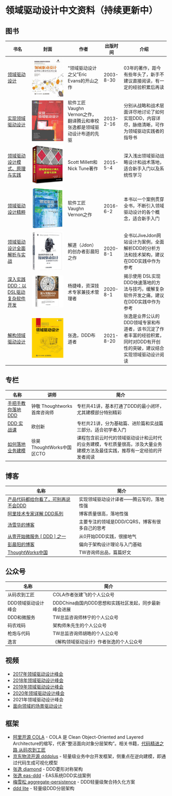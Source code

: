 # 领域驱动设计中文资料（持续更新中）
## 图书

| 书名|封面|作者  |出版时间  | 介绍 |
| --- | --- | --- | ---  | --- |
| [领域驱动设计](https://union-click.jd.com/jdc?e=&p=JF8BAOkJK1olXDYCV1dbCUoQB19MRANLAjZbERscSkAJHTdNTwcKARlZAUEPVhcJRT9LT0VSBVJESw4PTRNJXGFOSxhBJVMOVF1UDkoWBGs4ezhOKEFBHDU-QB9DWREWTTldPwd6ElJROE4XAm4MElwcXwMyV19eC00SAm4AHGslXQUyAjBdCUoWAm4NH1wSbQQDVVtcDEkVBm04G1wXVAYDXF9bDEkeB18PG1IlhZS9gdbn3MWB2vmnK2slXjYyZF5tC3tVbThaSFMTWAAFA10KCE4WA2hYHVlHClEEXQ5VCxgRVG9dK1kUXAILZA)|![avatar](领域驱动设计.jpg)|“领域驱动设计之父”Eric Evans的开山之作  |2003-8-30 |03年的著作，距今有些年头了，新手不建议直接阅读，有一定的经验积累后再读  |
| [实现领域驱动设计](https://union-click.jd.com/jdc?e=&p=JF8BAOkJK1olXDYCVFteCkgTBF9MRANLAjZbERscSkAJHTdNTwcKARlZAUEPVhcJRT9LT0VSBVJESw4PTRNJXGFOSxhBJVMOVF5YC0kUB2g4czBTHH1jPD8-cxdlAglJTy8RFV1kJFJROE4XAm4MElwcXwMyV19eC00SAm4AHGslXQUyAjBdCUoWAm4NG14WbQQDVVtcDEkVBm04G1wXVAYDXF9YD0sTAF8PG1IlhZS9gdbn3MWB2vmnK2slXjYyZF5tC3tVbWsPHVIXDgNXXA0NW04fAWgBHF9FXAMABApZWkkSUzsAK1kUXAILZA) |![avatar](实现领域驱动设计.png)|软件工匠Vaughn Vernon之作，翻译腾云和审校张逸都是领域驱动设计布道的先驱 |2013-2-16| 分别从战略和战术层面详尽地讨论了如何实现DDD，内容详尽，脉络清晰，可作为领域驱动实践者的指导书|
|[领域驱动设计模式、原理与实践](https://union-click.jd.com/jdc?e=&p=JF8BAOkJK1olXDYCVFdVCEsXBF9MRANLAjZbERscSkAJHTdNTwcKARlZAUEPVhcJRT9LT0VSBVJESw4PTRNJXGFOSxhBJVMOVF5UAEsXA2g4RQcLDWdEUAg-CQNOZBJybBBSXV1FAlJROE4XAm4MElwcXwMyV19eC00SAm4AHGslXQUyAjBdCUoWAm4NG1sVbQQDVVtcDEkVBm04G1wXVAYDXF9cCUMVA18PG1IlhZS9gdbn3MWB2vmnK2slXjYyZF5tC3tVbTwIG11GCAACUlZUC04fUDxbGl1BXAJQVV9YDUpECmoLK1kUXAILZA) |![avatar](领域驱动设计模式、原理与实践.jpg)| Scott Millett和Nick Tune著作  |2015-5-4 | 深入浅出领域驱动战略设计和战术落地，适合新手入门以及系统性学习|
| [领域驱动设计精粹](https://union-click.jd.com/jdc?e=&p=JF8BAOkJK1olXDYCV1tYDkoeAF9MRANLAjZbERscSkAJHTdNTwcKARlZAUEPVhcJRT9LT0VSBVJESw4PTRNJXGFOSxhBJVMOVF1YDU0WCmw4fyNVJlxcPD04cxtsQDkBSUEXR2FiNFJROE4XAm4MElwcXwMyV19eC00SAm4AHGslXQUyAjBdCUoWAm4NG14WbQQDVVtcDEkVBm04G1wXVAYDXF5cAUoSB18PG1IlhZS9gdbn3MWB2vmnK2slXjYyZF5tC3tVbW9fS1odCFUDVA4KC04VVG4BT14WVQdSAVhfDUlAC2ZaK1kUXAILZA) |![avatar](领域驱动设计精粹.jpg)| 软件工匠Vaughn Vernon之作  |2016-6-2 | 本书以一个案例贯穿全书，不断引入领域驱动设计的各个概念，适合新手入门|
|[领域驱动设计全面解析与实战](https://union-click.jd.com/jdc?e=&p=JF8BAOkJK1olXDYCV1ZZAU8TCl9MRANLAjZbERscSkAJHTdNTwcKARlZAUEPVhcJRT9LT0VSBVJESw4PTRNJXGFOSxhBJVMOVF1VDEITB2Y4YghCJU4AUjY9AC1IWD9fbS1lABwKNFJROE4XAm4MElwcXwMyV19eC00SAm4AHGslXQUyAjBdCUoWAm4NGl8WbQQDVVtcDEkVBm04G1wXVAYDXVdUDkwTAV8PG1IlhZS9gdbn3MWB2vmnK2slXjYyZF5tC3tVbTtbGF9HVQYGVlcKX05DB24AEwhCXAMHUgtbWhhCV2kNK1kUXAILZA) |![avatar](领域驱动设计全面解析与实战.jpg)| 解道（Jdon）的创办者彭晨阳之作 |2020-8-1 | 全书以JiveJdon网站设计为案例，全面解析DDD的分析方法和技术架构，建议在DDD实践中作为参考|
|[深入实践DDD：以DSL驱动复杂软件开发](https://union-click.jd.com/jdc?e=&p=JF8BAOkJK1olXDYCV1dfDUoXBV9MRANLAjZbERscSkAJHTdNTwcKARlZAUEPVhcJRT9LT0VSBVJESw4PTRNJXGFOSxhBJVMOVF1UCk4WA2k4HwBcO1tBAx09Th98YSpAeAdFAEcDNFJROE4XAm4MElwcXwMyV19eC00SAm4AHGslXQUyAjBdCUoWAm4NGl8WbQQDVVtcDEkVBm04G1wXVAYDXVdZDEwVBl8PG1IlhZS9gdbn3MWB2vmnK2slXjYyZF5tC3tVbT9bEgtGWA8DAw0NDk4TB2kASF0WCAdWU11VCUoQBm8NK1kUXAILZA) |![avatar](深入实践DDD：以DSL驱动复杂软件开发.jpg)| 杨捷峰，资深技术专家兼技术管理者 |2020-8-1 | 揭示使用 DSL实现DDD快速落地的方法与技巧，缓解复杂软件开发之痛，建议在DDD实践中作为参考|
| [解构领域驱动设计](https://union-click.jd.com/jdc?e=&p=JF8BAOkJK1olXDYCVlxbAU0QAl9MRANLAjZbERscSkAJHTdNTwcKARlZAUEPVhcJRT9LT0VSBVJESw4PTRNJXGFOSxhBJVMOVFxfDkIRBG44Ug9UK3JGDjc_XUxlVjNxSA5VA1oDNFJROE4XAm4MElwcXwMyV19eC00SAm4AHGslXQUyAjBdCUoWAm4NH1wSbQQDVVtcDEkVBm04G1wXVAYDXVhdCkwTCl8PG1IlhZS9gdbn3MWB2vmnK2slXjYyZF5tC3tVbT9aGV9GVQMAVl5YAE5FAj1bEl0dClMFVQ4JXU8SBzsPK1kUXAILZA) |![avatar](解构领域驱动设计.jpg)|张逸，DDD布道者|2021-8-20| 张逸是业界公认的DDD领域专家和布道者，该书沉淀了作者丰富的经验积累，同时对DDD有开创性的突破，建议结合实现领域驱动设计阅读|

## 专栏
| 名称|讲师|简介|
| --- | --- | --- | 
|[手把手教你落地 DDD](http://gk.link/a/12d3z)|钟敬  Thoughtworks 首席咨询师  | 专栏共41讲，基本打通了DDD的最小闭环，尤其建模部分特别精彩|
|[DDD 实战课](http://gk.link/a/10LKM) |欧创新|专栏共21讲，分为基础篇、进阶篇和实战篇三部分。适合初学者入门 |
|[如何落地业务建模](http://gk.link/a/10LKf)|徐昊 ThoughtWorks中国区CTO| 课程包含前云时代的领域驱动设计和云时代的业务建模，专栏质量很高，涉及大量业务建模方法及最佳实践，推荐有一定经验的开发者阅读|

## 博客
| 名称 |简介 |
| --- | --- | 
|[产品代码都给你看了，可别再说不会DDD](https://www.cnblogs.com/davenkin/p/ddd-introduction.html)|实现领域驱动设计译者——腾云写的，落地性强|
|[阿里技术专家详解 DDD系列](https://blog.csdn.net/Taobaojishu/article/details/100425428)|博客质量很高，落地性强|
|[汤雪华的博客](https://www.cnblogs.com/netfocus/category/361987.html)|主要专注的领域是DDD/CQRS，博客有很多自己的思考|
|[从壹开始微服务 [ DDD ] 之一](https://www.cnblogs.com/laozhang-is-phi/p/9806335.html) |从0开始DDD实践，很接地气|
|[彭晨阳的博客](https://www.jdon.com/ddd.html)|偏向于架构设计理论与入门基础|
|[ThoughtWorks中国](https://zhuanlan.zhihu.com/c_137428247)|TW咨询师出品，篇篇好文|

## 公众号

| 名称 |简介 |
| --- | --- | 
| 从码农到工匠 | COLA作者张建飞的个人公众号|
| DDD领域驱动设计峰会 | DDDChina由国内DDD思想和实践社区发起，同步最新峰会进展|
| DDD和微服务 | TW总监咨询师林宁的个人公众号|
| 码农戏码 | 架构师朱先生的个人公众号|
| 枪炮与代码 | TW总监咨询师胡皓的个人公众号|
| 逸言 | 《解构领域驱动设计》作者张逸的个人公众号|

## 视频
- [2017年领域驱动设计峰会](https://www.itdks.com/Home/Act/apply?id=1790)
- [2018年领域驱动设计峰会](https://www.itdks.com/Home/Act/apply?id=2638)
- [2019年领域驱动设计峰会](https://www.itdks.com/Home/Act/apply?id=3188)
- [2020年领域驱动设计峰会](https://app.ma.scrmtech.com/meetings-api/sapIndex/SapSourceData?pf_uid=7019_1254&sid=26124&source=2&pf_type=3&channel_id=838&channel_name=fuwuhao&tag_id=478868299c60f4d9)
- 2021年领域驱动设计峰会
- [面向领域的场景驱动设计](https://developer.aliyun.com/topic/2020/1?s=%E6%9E%B6%E6%9E%84%E8%AE%BE%E8%AE%A1%E4%B8%8E%E4%BB%A3%E7%A0%81%E6%99%BA%E8%83%BD%E4%B8%93%E5%9C%BA&v=43237)

## 框架
- [阿里开源 COLA](https://github.com/alibaba/COLA) - COLA 是 Clean Object-Oriented and Layered Architecture的缩写，代表“整洁面向对象分层架构”。相关书籍，[代码精进之路 从码农到工匠](https://union-click.jd.com/jdc?e=&p=JF8BAOkJK1olXDYCV1ldC04XBV9MRANLAjZbERscSkAJHTdNTwcKARlZAUEPVhcJRT9LT0VSBVJESw4PTRNJXGFOSxhBJVMOVF1aCEgSA2k4HDMUBn9GPQI-WgMTYTNMZgRtInhjAlJROE4XAm4MElwcXwMyV19eC00SAm4AHGslXQUyAjBdCUoWAm4NH1wSbQQDVVtcDEkVBm04G1wXVAYDXFxaCUgRAl8PG1IlhZS9gdbn3MWB2vmnK2slXjYyZF5tC3tVbTgMGAkVXgQKXVtdWk5HVm1bHQ5BCAZRUV8NDRsWAm1bK1kUXAILZA)
- [京东物流开源 dddplus](https://github.com/dddplus/dddplus) - 轻量级业务中台开发框架，侧重点在逆向建模，即通过代码生成可视化模型
- [张逸 diamond](https://github.com/agiledon/diamond) - DDD菱形对称架构
- [张逸 eas-ddd](https://github.com/agiledon/eas-ddd) - EAS系统DDD实战案例
- [梅雪松 aggregate-persistence](https://github.com/meixuesong/aggregate-persistence) - DDD轻量级聚合持久化方案
- [ddd lite](https://github.com/domain-driven-design/ddd-lite-example) - 轻量级DDD分层架构
  

